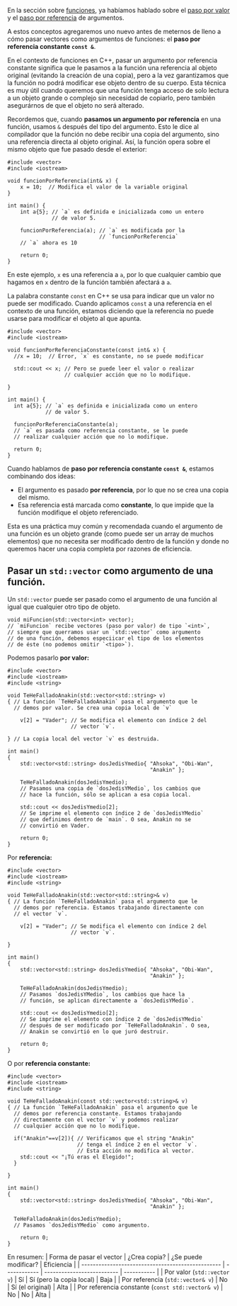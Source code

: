 En la sección sobre [funciones](../1.3_Funciones_basicas/), ya habíamos hablado sobre el [paso por valor](../1.3_Funciones_basicas/2.0_Intro_a_parámetros_de_funciones_y_argumentos.md) y el [paso por referencia](../1.3_Funciones_basicas/2.5_Paso_por_referencia.md) de argumentos.

A estos conceptos agregaremos uno nuevo antes de meternos de lleno a cómo pasar vectores como argumentos de funciones: el **paso por referencia constante `const &`**.

En el contexto de funciones en C++, pasar un argumento por referencia constante significa que le pasamos a la función una referencia al objeto original (evitando la creación de una copia), pero a la vez garantizamos que la función no podrá modificar ese objeto dentro de su cuerpo. Esta técnica es muy útil cuando queremos que una función tenga acceso de solo lectura a un objeto grande o complejo sin necesidad de copiarlo, pero también asegurárnos de que el objeto no será alterado.

Recordemos que, cuando **pasamos un argumento por referencia** en una función, usamos `&` después del tipo del argumento. Esto le dice al compilador que la función no debe recibir una copia del argumento, sino una referencia directa al objeto original. Así, la función opera sobre el mismo objeto que fue pasado desde el exterior:

```
#include <vector>
#include <iostream>

void funcionPorReferencia(int& x) {
    x = 10;  // Modifica el valor de la variable original
}

int main() {
    int a{5}; // `a` es definida e inicializada como un entero 
              // de valor 5.
    
    funcionPorReferencia(a); // `a` es modificada por la 
                             // `funcionPorReferencia`
    // `a` ahora es 10

    return 0;
}
```
En este ejemplo, `x` es una referencia a `a`, por lo que cualquier cambio que hagamos en `x` dentro de la función también afectará a `a`.

La palabra constante `const` en C++ se usa para indicar que un valor no puede ser modificado. Cuando aplicamos `const` a una referencia en el contexto de una función, estamos diciendo que la referencia no puede usarse para modificar el objeto al que apunta.

```
#include <vector>
#include <iostream>

void funcionPorReferenciaConstante(const int& x) {
  //x = 10;  // Error, `x` es constante, no se puede modificar

  std::cout << x; // Pero se puede leer el valor o realizar 
                  // cualquier acción que no lo modifique.

}

int main() {
  int a{5}; // `a` es definida e inicializada como un entero 
            // de valor 5.
    
  funcionPorReferenciaConstante(a); 
  // `a` es pasada como referencia constante, se le puede 
  // realizar cualquier acción que no lo modifique.

  return 0;
}
```

Cuando hablamos de **paso por referencia constante `const &`**, estamos combinando dos ideas:
* El argumento es pasado **por referencia**, por lo que no se crea una copia del mismo.
* Esa referencia está marcada como **constante**, lo que impide que la función modifique el objeto referenciado.

Esta es una práctica muy común y recomendada cuando el argumento de una función es un objeto grande (como puede ser un array de muchos elementos) que no necesita ser modificado dentro de la función y donde no queremos hacer una copia completa por razones de eficiencia.

## Pasar un `std::vector` como argumento de una función.

Un `std::vector` puede ser pasado como el argumento de una función al igual que cualquier otro tipo de objeto. 
```
void miFuncion(std::vector<int> vector);
// `miFuncion` recibe vectores (paso por valor) de tipo `<int>`,
// siempre que querramos usar un `std::vector` como argumento
// de una función, debemos especiicar el tipo de los elementos
// de éste (no podemos omitir `<tipo>`).
```

Podemos pasarlo **por valor:**
```
#include <vector>
#include <iostream>
#include <string>

void TeHeFalladoAnakin(std::vector<std::string> v)
{ // La función `TeHeFalladoAnakin` pasa el argumento que le 
  // demos por valor. Se crea una copia local de `v`

    v[2] = "Vader"; // Se modifica el elemento con índice 2 del
                    // vector `v`.

} // La copia local del vector `v` es destruida.

int main()
{
	std::vector<std::string> dosJedisYmedio{ "Ahsoka", "Obi-Wan", 
                                             "Anakin" }; 

    TeHeFalladoAnakin(dosJedisYmedio);
    // Pasamos una copia de `dosJedisYMedio`, los cambios que 
    // hace la función, sólo se aplican a esa copia local.

    std::cout << dosJedisYmedio[2]; 
    // Se imprime el elemento con índice 2 de `dosJedisYMedio`
    // que definimos dentro de `main`. O sea, Anakin no se
    // convirtió en Vader.
                                                                          
	return 0;
}
```

Por **referencia:**
```
#include <vector>
#include <iostream>
#include <string>

void TeHeFalladoAnakin(std::vector<std::string>& v)
{ // La función `TeHeFalladoAnakin` pasa el argumento que le 
  // demos por referencia. Estamos trabajando directamente con
  // el vector `v`.

    v[2] = "Vader"; // Se modifica el elemento con índice 2 del
                    // vector `v`.

}

int main()
{
	std::vector<std::string> dosJedisYmedio{ "Ahsoka", "Obi-Wan", 
                                             "Anakin" }; 

    TeHeFalladoAnakin(dosJedisYmedio);
    // Pasamos `dosJedisYMedio`, los cambios que hace la 
    // función, se aplican directamente a `dosJedisYMedio`.

    std::cout << dosJedisYmedio[2]; 
    // Se imprime el elemento con índice 2 de `dosJedisYMedio`
    // después de ser modificado por `TeHeFalladoAnakin`. O sea,
    // Anakin se convirtió en lo que juró destruir.
                                                                          
	return 0;
}
```

O por **referencia constante:**
```
#include <vector>
#include <iostream>
#include <string>

void TeHeFalladoAnakin(const std::vector<std::string>& v)
{ // La función `TeHeFalladoAnakin` pasa el argumento que le 
  // demos por referencia constante. Estamos trabajando 
  // directamente con el vector `v` y podemos realizar 
  // cualquier acción que no lo modifique.
    
  if("Anakin"==v[2]){ // Verificamos que el string "Anakin"
                      // tenga el índice 2 en el vector `v`.
                      // Esta acción no modifica al vector.
    std::cout << "¡Tú eras el Elegido!";
  }

}

int main()
{
	std::vector<std::string> dosJedisYmedio{ "Ahsoka", "Obi-Wan", 
                                             "Anakin" }; 

  TeHeFalladoAnakin(dosJedisYmedio);
  // Pasamos `dosJedisYMedio` como argumento.
                                                                          
	return 0;
}
```

En resumen:
| Forma de pasar el vector                          | ¿Crea copia? | ¿Se puede modificar?       | Eficiencia  |
| ------------------------------------------------- | ------------ | -------------------------- | ----------- |
| Por valor (`std::vector v`)                       |        Sí    | Sí (pero la copia local)   | Baja        |
| Por referencia (`std::vector& v`)                 |        No    | Sí (el original)           | Alta        |
| Por referencia constante (`const std::vector& v`) |         No   |  No                        | Alta        |

